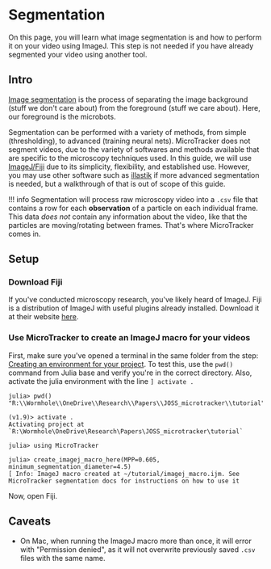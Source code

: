 # Segmentation
On this page, you will learn what image segmentation is and how to perform it on your video using ImageJ. This step is not needed if you have already segmented your video using another tool.

## Intro
[Image segmentation](https://en.wikipedia.org/wiki/Image_segmentation) is the process of separating the image background (stuff we don't care about) from the foreground (stuff we care about). Here, our foreground is the microbots.

Segmentation can be performed with a variety of methods, from simple (thresholding), to advanced (training neural nets). MicroTracker does not segment videos, due to the variety of softwares and methods available that are specific to the microscopy techniques used. In this guide, we will use [ImageJ/Fiji](https://imagej.net/software/fiji/) due to its simplicity, flexibility, and established use. However, you may use other software such as [illastik](https://www.ilastik.org/) if more advanced segmentation is needed, but a walkthrough of that is out of scope of this guide.

!!! info
    Segmentation will process raw microscopy video into a `.csv` file that contains a row for each **observation** of a particle on each individual frame. This data *does not* contain any information about the video, like that the particles are moving/rotating between frames. That's where MicroTracker comes in.

## Setup
### Download Fiji
If you've conducted microscopy research, you've likely heard of ImageJ. Fiji is a distribution of ImageJ with useful plugins already installed. Download it at their website [here](https://fiji.sc/).

### Use MicroTracker to create an ImageJ macro for your videos
First, make sure you've opened a terminal in the same folder from the step: [Creating an environment for your project](@ref). To test this, use the `pwd()` command from Julia base and verify you're in the correct directory. Also, activate the julia environment with the line `] activate . `

```julia-repl
julia> pwd()
"R:\\Wormhole\\OneDrive\\Research\\Papers\\JOSS_microtracker\\tutorial"

(v1.9)> activate .
Activating project at `R:\Wormhole\OneDrive\Research\Papers\JOSS_microtracker\tutorial`

julia> using MicroTracker

julia> create_imagej_macro_here(MPP=0.605, minimum_segmentation_diameter=4.5)
[ Info: ImageJ macro created at ~/tutorial/imagej_macro.ijm. See MicroTracker segmentation docs for instructions on how to use it
```

Now, open Fiji. 

## Caveats
- On Mac, when running the ImageJ macro more than once, it will error with "Permission denied", as it will not overwrite previously saved `.csv` files with the same name.